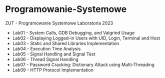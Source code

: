 # Programowanie-Systemowe
ZUT - Programowanie Systemowe Laboratoria 2023
+ Lab01 - System Calls, GDB Debugging, and Valgrind Usage
+ Lab02 - Displaying Logged-in Users with UID, Login, Terminal and Host
+ Lab03 - Static and Shared Libraries Implementation
+ Lab04 - Execution Time Analysis
+ Lab05 - Signal Handling and Signal Test
+ Lab06 - Thread Signal Handling
+ Lab07 - Password Cracking: Dictionary Attack using Multi-Threading
+ Lab09 - HTTP Protocol Implementation 
